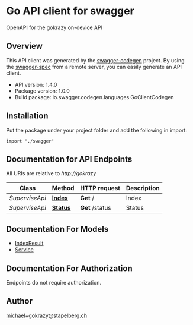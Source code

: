 # Go API client for swagger

OpenAPI for the gokrazy on-device API

## Overview
This API client was generated by the [swagger-codegen](https://github.com/swagger-api/swagger-codegen) project.  By using the [swagger-spec](https://github.com/swagger-api/swagger-spec) from a remote server, you can easily generate an API client.

- API version: 1.4.0
- Package version: 1.0.0
- Build package: io.swagger.codegen.languages.GoClientCodegen

## Installation
Put the package under your project folder and add the following in import:
```golang
import "./swagger"
```

## Documentation for API Endpoints

All URIs are relative to *http://gokrazy*

Class | Method | HTTP request | Description
------------ | ------------- | ------------- | -------------
*SuperviseApi* | [**Index**](docs/SuperviseApi.md#index) | **Get** / | Index
*SuperviseApi* | [**Status**](docs/SuperviseApi.md#status) | **Get** /status | Status


## Documentation For Models

 - [IndexResult](docs/IndexResult.md)
 - [Service](docs/Service.md)


## Documentation For Authorization
 Endpoints do not require authorization.


## Author

michael+gokrazy@stapelberg.ch

